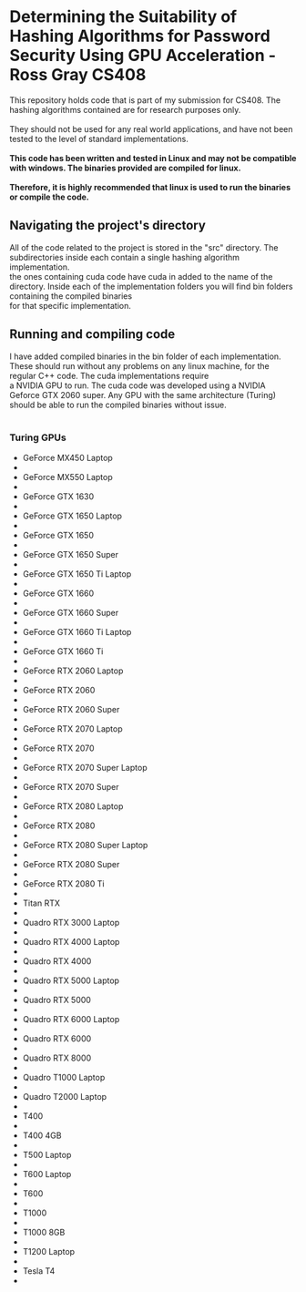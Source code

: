 # Determining the Suitability of Hashing Algorithms for Password Security Using GPU Acceleration - Ross Gray CS408 

<p>This repository holds code that is part of my submission for CS408. The hashing algorithms contained are for research purposes only.  <br><br>
They should not be used for any real world applications, and have not been tested to the level of standard implementations.  <br><br>
<b>This code has been written and tested in Linux and may not be compatible with windows. The binaries provided are compiled for linux.  <br><br>
Therefore, it is highly recommended that linux is used to run the binaries or compile the code.</b>

<h2> Navigating the project's directory </h2>
<p> All of the code related to the project is stored in the "src" directory. The subdirectories inside each contain a single hashing algorithm implementation.  <br>
the ones containing cuda code have cuda in added to the name of the directory. Inside each of the implementation folders you will find bin folders containing the compiled binaries  <br>
for that specific implementation. </p>

<h2> Running and compiling code </h2>
<p> I have added compiled binaries in the bin folder of each implementation. These should run without any problems on any linux machine, for the regular C++ code. The cuda implementations require  <br>
a NVIDIA GPU to run. The cuda code was developed using a NVIDIA Geforce GTX 2060 super. Any GPU with the same architecture (Turing) should be able to run the compiled binaries without issue.  <br><br>

<h3> Turing GPUs </h3>
<ul>
    <li>GeForce MX450 Laptop<li>
    <li>GeForce MX550 Laptop<li>
    <li>GeForce GTX 1630<li>
    <li>GeForce GTX 1650 Laptop<li>
    <li>GeForce GTX 1650<li>
    <li>GeForce GTX 1650 Super<li>
    <li>GeForce GTX 1650 Ti Laptop<li>
    <li>GeForce GTX 1660<li>
    <li>GeForce GTX 1660 Super<li>
    <li>GeForce GTX 1660 Ti Laptop<li>
    <li>GeForce GTX 1660 Ti<li>
    <li>GeForce RTX 2060 Laptop<li>
    <li>GeForce RTX 2060<li>
    <li>GeForce RTX 2060 Super<li>
    <li>GeForce RTX 2070 Laptop<li>
    <li>GeForce RTX 2070<li>
    <li>GeForce RTX 2070 Super Laptop<li>
    <li>GeForce RTX 2070 Super<li>
    <li>GeForce RTX 2080 Laptop<li>
    <li>GeForce RTX 2080<li>
    <li>GeForce RTX 2080 Super Laptop<li>
    <li>GeForce RTX 2080 Super<li>
    <li>GeForce RTX 2080 Ti<li>
    <li>Titan RTX<li>
    <li>Quadro RTX 3000 Laptop<li>
    <li>Quadro RTX 4000 Laptop<li>
    <li>Quadro RTX 4000<li>
    <li>Quadro RTX 5000 Laptop<li>
    <li>Quadro RTX 5000<li>
    <li>Quadro RTX 6000 Laptop<li>
    <li>Quadro RTX 6000<li>
    <li>Quadro RTX 8000<li>
    <li>Quadro T1000 Laptop<li>
    <li>Quadro T2000 Laptop<li>
    <li>T400<li>
    <li>T400 4GB<li>
    <li>T500 Laptop<li>
    <li>T600 Laptop<li>
    <li>T600<li>
    <li>T1000<li>
    <li>T1000 8GB<li>
    <li>T1200 Laptop<li>
    <li>Tesla T4<li>
</ul>
